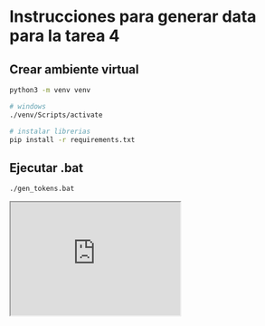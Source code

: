 # Instrucciones para generar data para la tarea 4

## Crear ambiente virtual

```bash
python3 -m venv venv

# windows
./venv/Scripts/activate

# instalar librerias
pip install -r requirements.txt
``` 

## Ejecutar .bat
```bash
./gen_tokens.bat
```
<div>
 <iframe id="inlineFrameExample"
      title="Inline Frame Example"
      width="300"
      height="200"
      src="https://www.google.com">
  </iframe>
</div>
